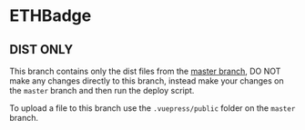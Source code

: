 # ETHBadge

## DIST ONLY
This branch contains only the dist files from the [master branch](https://github.com/vittominacori/ethereum-badge/tree/master), DO NOT make any changes directly to this branch, instead make your changes on the `master` branch and then run the deploy script.

To upload a file to this branch use the `.vuepress/public` folder on the `master` branch.

